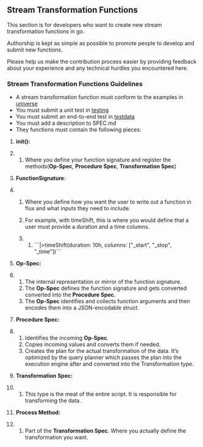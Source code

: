 ## **Stream Transformation Functions**

This section is for developers who want to create new stream transformation functions in go. 

Authorship is kept as simple as possible to promote people to develop and submit new functions.

Please help us make the contribution process easier by providing feedback about your experience and any technical hurdles you encountered here. 

### **Stream Transformation Functions Guidelines**

- A stream transformation function must conform to the examples in [universe](https://github.com/influxdata/flux/blob/master/stdlib/universe)
- You must submit a unit test in [testing](https://github.com/influxdata/flux/tree/master/stdlib/testing)
- You must submit an end-to-end test in [testdata](https://github.com/influxdata/flux/tree/master/stdlib/testing/testdata) 
- You must  add a description to SPEC.md
- They functions must contain the following pieces:

1. **init():**

2. 1. Where you define your function signature and register the methods(**Op-Spec**, **Procedure Spec**, **Transformation Spec**)

3. **FunctionSignature**: 

4. 1. Where you define how you want the user to write out a function in flux and what inputs they need to include. 

   2. For example, with timeShift, this is where you would define that a user must provide a duration and a time columns. 

   3. 1. \```|>timeShift(duration: 10h, columns: ["_start", "_stop", "_time"])```

5. **Op-Spec:**

6. 1. The internal representation or mirror of the function signature. 
   2. The **Op-Spec** defines the function signature and gets converted converted into the **Procedure Spec**. 
   3. The **Op-Spec** identifies and collects function arguments and then encodes them into a JSON-encodable struct. 

7. **Procedure Spec:**

8. 1. Identifies the incoming **Op-Spec**. 
   2. Copies incoming values and converts them if needed.
   3. Creates the plan for the actual transformation of the data. It’s optimized by the query planner which passes the plan into the execution engine after and converted into the Transformation type. 

9. **Transformation Spec:**

10. 1. This type is the meat of the entire script. It is responsible for transforming the data. 

11. **Process Method:**

12. 1. Part of the **Transformation Spec**. Where you actually define the transformation you want. 